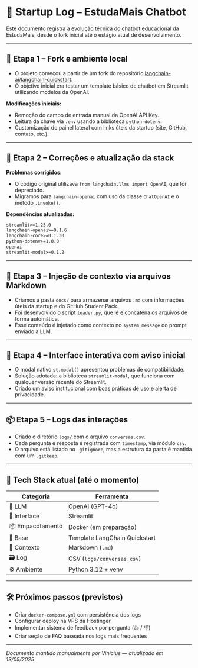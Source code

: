 # 📘 Startup Log – EstudaMais Chatbot

Este documento registra a evolução técnica do chatbot educacional da EstudaMais, desde o fork inicial até o estágio atual de desenvolvimento.

---

## 🧩 Etapa 1 – Fork e ambiente local

- O projeto começou a partir de um fork do repositório [langchain-ai/langchain-quickstart](https://github.com/langchain-ai/langchain-quickstart).
- O objetivo inicial era testar um template básico de chatbot em Streamlit utilizando modelos da OpenAI.

**Modificações iniciais:**
- Remoção do campo de entrada manual da OpenAI API Key.
- Leitura da chave via `.env` usando a biblioteca `python-dotenv`.
- Customização do painel lateral com links úteis da startup (site, GitHub, contato, etc.).

---

## 🔁 Etapa 2 – Correções e atualização da stack

**Problemas corrigidos:**
- O código original utilizava `from langchain.llms import OpenAI`, que foi depreciado.
- Migramos para `langchain-openai` com uso da classe `ChatOpenAI` e o método `.invoke()`.

**Dependências atualizadas:**
```txt
streamlit>=1.25.0
langchain-openai>=0.1.6
langchain-core>=0.1.30
python-dotenv>=1.0.0
openai
streamlit-modal>=0.1.2
```

---

## 🧠 Etapa 3 – Injeção de contexto via arquivos Markdown

- Criamos a pasta `docs/` para armazenar arquivos `.md` com informações úteis da startup e do GitHub Student Pack.
- Foi desenvolvido o script `loader.py`, que lê e concatena os arquivos de forma automática.
- Esse conteúdo é injetado como contexto no `system_message` do prompt enviado à LLM.

---

## 💬 Etapa 4 – Interface interativa com aviso inicial

- O modal nativo `st.modal()` apresentou problemas de compatibilidade.
- Solução adotada: a biblioteca `streamlit-modal`, que funciona com qualquer versão recente do Streamlit.
- Criado um aviso institucional com boas práticas de uso e alerta de privacidade.

---

## 📦 Etapa 5 – Logs das interações

- Criado o diretório `logs/` com o arquivo `conversas.csv`.
- Cada pergunta e resposta é registrada com `timestamp`, via módulo `csv`.
- O arquivo está listado no `.gitignore`, mas a estrutura da pasta é mantida com um `.gitkeep`.

---

## 🔧 Tech Stack atual (até o momento)

| Categoria         | Ferramenta           |
|-------------------|----------------------|
| 🧠 LLM             | OpenAI (GPT-4o)      |
| 💬 Interface       | Streamlit            |
| 📦 Empacotamento   | Docker (em preparação) |
| 🧱 Base            | Template LangChain Quickstart |
| 📁 Contexto        | Markdown (`.md`)     |
| 🗃️ Log             | CSV (`logs/conversas.csv`) |
| ⚙️ Ambiente        | Python 3.12 + venv    |

---

## 🛠️ Próximos passos (previstos)

- Criar `docker-compose.yml` com persistência dos logs
- Configurar deploy na VPS da Hostinger
- Implementar sistema de feedback por pergunta (👍 / 👎)
- Criar seção de FAQ baseada nos logs mais frequentes

---

*Documento mantido manualmente por Vinicius — atualizado em 13/05/2025*
